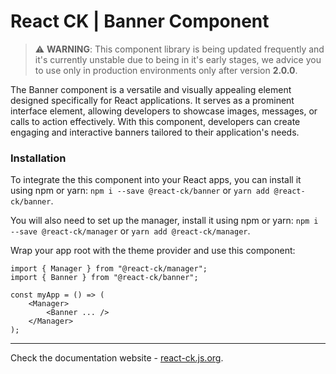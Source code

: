 # React CK | Banner Component

> :warning: **WARNING**: This component library is being updated frequently and it's currently unstable due to being in it's early stages, we advice you to use only in production environments only after version **2.0.0**.

The Banner component is a versatile and visually appealing element designed specifically for React applications.
It serves as a prominent interface element, allowing developers to showcase images, messages,
or calls to action effectively. With this component, developers can create engaging and interactive banners tailored to their application's needs.

### Installation 

To integrate the this component into your React apps, you can install it using npm or yarn: `npm i --save @react-ck/banner` or `yarn add @react-ck/banner`.

You will also need to set up the manager, install it using npm or yarn: `npm i --save @react-ck/manager` or `yarn add @react-ck/manager`.

Wrap your app root with the theme provider and use this component:

```tsx
import { Manager } from "@react-ck/manager";
import { Banner } from "@react-ck/banner";

const myApp = () => (
    <Manager>
        <Banner ... />
    </Manager>
);
```

<!-- storybook-ignore -->

---

Check the documentation website - [react-ck.js.org](https://react-ck.js.org).